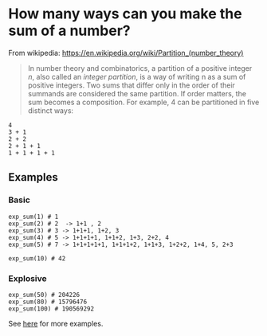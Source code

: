 <h1 id="how-many-ways-can-you-make-the-sum-of-a-number">How many ways can you make the sum of a number?</h1>
<p>From wikipedia: <a href="https://en.wikipedia.org/wiki/Partition_(number_theory)" data-turbolinks="false" target="_blank">https://en.wikipedia.org/wiki/Partition_(number_theory)</a></p>
<blockquote>
<p>In number theory and combinatorics, a partition of a positive integer <em>n</em>, also called an <em>integer partition</em>, is a way of writing n as a sum of positive integers. Two sums that differ only in the order of their summands are considered the same partition. If order matters, the sum becomes a composition. For example, 4 can be partitioned in five distinct ways:</p>
</blockquote>
<pre><code>4
3 + 1
2 + 2
2 + 1 + 1
1 + 1 + 1 + 1
</code></pre>
<h2 id="examples">Examples</h2>
<h3 id="basic">Basic</h3>
<pre style="display: none;"><code class="language-javascript"><span class="cm-variable">sum</span>(<span class="cm-number">1</span>) <span class="cm-comment">// 1</span>
<span class="cm-variable">sum</span>(<span class="cm-number">2</span>) <span class="cm-comment">// 2  -&gt; 1+1 , 2</span>
<span class="cm-variable">sum</span>(<span class="cm-number">3</span>) <span class="cm-comment">// 3 -&gt; 1+1+1, 1+2, 3</span>
<span class="cm-variable">sum</span>(<span class="cm-number">4</span>) <span class="cm-comment">// 5 -&gt; 1+1+1+1, 1+1+2, 1+3, 2+2, 4</span>
<span class="cm-variable">sum</span>(<span class="cm-number">5</span>) <span class="cm-comment">// 7 -&gt; 1+1+1+1+1, 1+1+1+2, 1+1+3, 1+2+2, 1+4, 5, 2+3</span>

<span class="cm-variable">sum</span>(<span class="cm-number">10</span>) <span class="cm-comment">// 42</span>
</code></pre>
<pre style="display: none;"><code class="language-haskell"><span class="cm-variable">explosiveSum</span>  <span class="cm-number">1</span>   <span class="cm-comment">-- 1</span>
<span class="cm-variable">explosiveSum</span> <span class="cm-number">2</span>   <span class="cm-comment">-- 2 -&gt; 1+1 , 2</span>
<span class="cm-variable">explosiveSum</span> <span class="cm-number">3</span>   <span class="cm-comment">-- 3 -&gt; 1+1+1, 1+2, 3</span>
<span class="cm-variable">explosiveSum</span> <span class="cm-number">4</span>   <span class="cm-comment">-- 5 -&gt; 1+1+1+1, 1+1+2, 1+3, 2+2, 4</span>
<span class="cm-variable">explosiveSum</span> <span class="cm-number">5</span>   <span class="cm-comment">-- 7 -&gt; 1+1+1+1+1, 1+1+1+2, 1+1+3, 1+2+2, 1+4, 5, 2+3</span>

<span class="cm-variable">explosiveSum</span> <span class="cm-number">10</span>  <span class="cm-comment">-- 42</span>
</code></pre>
<pre style="display: none;"><code class="language-ruby"><span class="cm-variable">exp_sum</span>(<span class="cm-number">1</span>) <span class="cm-comment"># 1</span>
<span class="cm-variable">exp_sum</span>(<span class="cm-number">2</span>) <span class="cm-comment"># 2  -&gt; 1+1 , 2</span>
<span class="cm-variable">exp_sum</span>(<span class="cm-number">3</span>) <span class="cm-comment"># 3 -&gt; 1+1+1, 1+2, 3</span>
<span class="cm-variable">exp_sum</span>(<span class="cm-number">4</span>) <span class="cm-comment"># 5 -&gt; 1+1+1+1, 1+1+2, 1+3, 2+2, 4</span>
<span class="cm-variable">exp_sum</span>(<span class="cm-number">5</span>) <span class="cm-comment"># 7 -&gt; 1+1+1+1+1, 1+1+1+2, 1+1+3, 1+2+2, 1+4, 5, 2+3</span>

<span class="cm-variable">exp_sum</span>(<span class="cm-number">10</span>) <span class="cm-comment"># 42</span>
</code></pre>
<pre><code class="language-python"><span class="cm-variable">exp_sum</span>(<span class="cm-number">1</span>) <span class="cm-comment"># 1</span>
<span class="cm-variable">exp_sum</span>(<span class="cm-number">2</span>) <span class="cm-comment"># 2  -&gt; 1+1 , 2</span>
<span class="cm-variable">exp_sum</span>(<span class="cm-number">3</span>) <span class="cm-comment"># 3 -&gt; 1+1+1, 1+2, 3</span>
<span class="cm-variable">exp_sum</span>(<span class="cm-number">4</span>) <span class="cm-comment"># 5 -&gt; 1+1+1+1, 1+1+2, 1+3, 2+2, 4</span>
<span class="cm-variable">exp_sum</span>(<span class="cm-number">5</span>) <span class="cm-comment"># 7 -&gt; 1+1+1+1+1, 1+1+1+2, 1+1+3, 1+2+2, 1+4, 5, 2+3</span>

<span class="cm-variable">exp_sum</span>(<span class="cm-number">10</span>) <span class="cm-comment"># 42</span>
</code></pre>
<pre style="display: none;"><code class="language-cpp"><span class="cm-variable">exp_sum</span>(<span class="cm-number">1</span>) <span class="cm-comment">// 1</span>
<span class="cm-variable">exp_sum</span>(<span class="cm-number">2</span>) <span class="cm-comment">// 2  -&gt; 1+1 , 2</span>
<span class="cm-variable">exp_sum</span>(<span class="cm-number">3</span>) <span class="cm-comment">// 3 -&gt; 1+1+1, 1+2, 3</span>
<span class="cm-variable">exp_sum</span>(<span class="cm-number">4</span>) <span class="cm-comment">// 5 -&gt; 1+1+1+1, 1+1+2, 1+3, 2+2, 4</span>
<span class="cm-variable">exp_sum</span>(<span class="cm-number">5</span>) <span class="cm-comment">// 7 -&gt; 1+1+1+1+1, 1+1+1+2, 1+1+3, 1+2+2, 1+4, 5, 2+3</span>

<span class="cm-variable">exp_sum</span>(<span class="cm-number">10</span>) <span class="cm-comment">// 42</span>
</code></pre>
<pre style="display: none;"><code class="language-go"><span class="cm-variable">ExpSum</span>(<span class="cm-number">1</span>) <span class="cm-comment">// 1</span>
<span class="cm-variable">ExpSum</span>(<span class="cm-number">2</span>) <span class="cm-comment">// 2 -&gt; 1+1 , 2</span>
<span class="cm-variable">ExpSum</span>(<span class="cm-number">3</span>) <span class="cm-comment">// 3 -&gt; 1+1+1, 1+2, 3</span>
<span class="cm-variable">ExpSum</span>(<span class="cm-number">4</span>) <span class="cm-comment">// 5 -&gt; 1+1+1+1, 1+1+2, 1+3, 2+2, 4</span>
<span class="cm-variable">ExpSum</span>(<span class="cm-number">5</span>) <span class="cm-comment">// 7 -&gt; 1+1+1+1+1, 1+1+1+2, 1+1+3, 1+2+2, 1+4, 5, 2+3</span>

<span class="cm-variable">ExpSum</span>(<span class="cm-number">10</span>) <span class="cm-comment">// 42</span>
</code></pre>
<pre style="display: none;"><code class="language-rust"><span class="cm-variable">exp_sum</span>(<span class="cm-number">1</span>) <span class="cm-comment">// 1</span>
<span class="cm-variable">exp_sum</span>(<span class="cm-number">2</span>) <span class="cm-comment">// 2  -&gt; 1+1 , 2</span>
<span class="cm-variable">exp_sum</span>(<span class="cm-number">3</span>) <span class="cm-comment">// 3 -&gt; 1+1+1, 1+2, 3</span>
<span class="cm-variable">exp_sum</span>(<span class="cm-number">4</span>) <span class="cm-comment">// 5 -&gt; 1+1+1+1, 1+1+2, 1+3, 2+2, 4</span>
<span class="cm-variable">exp_sum</span>(<span class="cm-number">5</span>) <span class="cm-comment">// 7 -&gt; 1+1+1+1+1, 1+1+1+2, 1+1+3, 1+2+2, 1+4, 5, 2+3</span>

<span class="cm-variable">exp_sum</span>(<span class="cm-number">10</span>) <span class="cm-comment">// 42</span>
</code></pre>
<h3 id="explosive">Explosive</h3>
<pre style="display: none;"><code class="language-javascript"><span class="cm-variable">sum</span>(<span class="cm-number">50</span>) <span class="cm-comment">// 204226</span>
<span class="cm-variable">sum</span>(<span class="cm-number">80</span>) <span class="cm-comment">// 15796476</span>
<span class="cm-variable">sum</span>(<span class="cm-number">100</span>) <span class="cm-comment">// 190569292</span>
</code></pre>
<pre style="display: none;"><code class="language-haskell"><span class="cm-variable">explosiveSum</span>  <span class="cm-number">50</span> <span class="cm-comment">--    204226</span>
<span class="cm-variable">explosiveSum</span>  <span class="cm-number">80</span> <span class="cm-comment">--  15796476</span>
<span class="cm-variable">explosiveSum</span> <span class="cm-number">100</span> <span class="cm-comment">-- 190569292</span>
</code></pre>
<pre style="display: none;"><code class="language-ruby"><span class="cm-variable">exp_sum</span>(<span class="cm-number">50</span>) <span class="cm-comment"># 204226</span>
<span class="cm-variable">exp_sum</span>(<span class="cm-number">80</span>) <span class="cm-comment"># 15796476</span>
<span class="cm-variable">exp_sum</span>(<span class="cm-number">100</span>) <span class="cm-comment"># 190569292</span>
</code></pre>
<pre><code class="language-python"><span class="cm-variable">exp_sum</span>(<span class="cm-number">50</span>) <span class="cm-comment"># 204226</span>
<span class="cm-variable">exp_sum</span>(<span class="cm-number">80</span>) <span class="cm-comment"># 15796476</span>
<span class="cm-variable">exp_sum</span>(<span class="cm-number">100</span>) <span class="cm-comment"># 190569292</span>
</code></pre>
<pre style="display: none;"><code class="language-cpp"><span class="cm-variable">exp_sum</span>(<span class="cm-number">50</span>) <span class="cm-comment">// 204226</span>
<span class="cm-variable">exp_sum</span>(<span class="cm-number">80</span>) <span class="cm-comment">// 15796476</span>
<span class="cm-variable">exp_sum</span>(<span class="cm-number">100</span>) <span class="cm-comment">// 190569292</span>
</code></pre>
<pre style="display: none;"><code class="language-go"><span class="cm-variable">ExpSum</span>(<span class="cm-number">50</span>) <span class="cm-comment">// 204226</span>
<span class="cm-variable">ExpSum</span>(<span class="cm-number">80</span>) <span class="cm-comment">// 15796476</span>
<span class="cm-variable">ExpSum</span>(<span class="cm-number">100</span>) <span class="cm-comment">// 190569292</span>
</code></pre>
<pre style="display: none;"><code class="language-rust"><span class="cm-variable">exp_sum</span>(<span class="cm-number">50</span>) <span class="cm-comment">// 204226</span>
<span class="cm-variable">exp_sum</span>(<span class="cm-number">80</span>) <span class="cm-comment">// 15796476</span>
<span class="cm-variable">exp_sum</span>(<span class="cm-number">100</span>) <span class="cm-comment">// 190569292</span>
</code></pre>
<p>See <a href="http://www.numericana.com/data/partition.htm" data-turbolinks="false" target="_blank">here</a> for more examples.</p>
